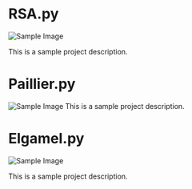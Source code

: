 # RSA.py

![Sample Image](https://drive.google.com/uc?export=view&id=1l58WWVcRCLMMrTJ2N6njTpj7_pvkOSyr)

This is a sample project description.

# Paillier.py

![Sample Image](https://drive.google.com/uc?export=view&id=1gelgwNMNf8QoNGxChldLH6QXisF6cxiH)
This is a sample project description.

# Elgamel.py

![Sample Image](https://drive.google.com/uc?export=view&id=1nP2ERpFEGXDr69EI9EAp1G-dZBeDoQ5R)

This is a sample project description.
